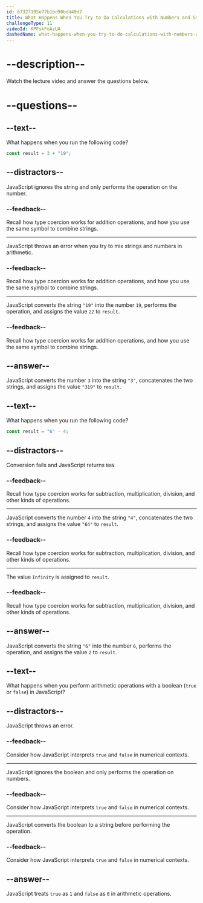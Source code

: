 ```yaml
---
id: 67327195e77b1bd90bdd49d7
title: What Happens When You Try to Do Calculations with Numbers and Strings?
challengeType: 11
videoId: KPFskFoAzUA
dashedName: what-happens-when-you-try-to-do-calculations-with-numbers-and-strings
---
```


# --description--

Watch the lecture video and answer the questions below.

# --questions--

## --text--

What happens when you run the following code?

```js
const result = 3 + "19";
```

## --distractors--

JavaScript ignores the string and only performs the operation on the number.

### --feedback--

Recall how type coercion works for addition operations, and how you use the same symbol to combine strings.

---

JavaScript throws an error when you try to mix strings and numbers in arithmetic.

### --feedback--

Recall how type coercion works for addition operations, and how you use the same symbol to combine strings.

---

JavaScript converts the string `"19"` into the number `19`, performs the operation, and assigns the value `22` to `result`.

### --feedback--

Recall how type coercion works for addition operations, and how you use the same symbol to combine strings.

## --answer--

JavaScript converts the number `3` into the string `"3"`, concatenates the two strings, and assigns the value `"319"` to `result`.

## --text--

What happens when you run the following code?

```js
const result = "6" - 4;
```

## --distractors--

Conversion fails and JavaScript returns `NaN`.

### --feedback--

Recall how type coercion works for subtraction, multiplication, division, and other kinds of operations.

---

JavaScript converts the number `4` into the string `"4"`, concatenates the two strings, and assigns the value `"64"` to `result`.

### --feedback--

Recall how type coercion works for subtraction, multiplication, division, and other kinds of operations.

---

The value `Infinity` is assigned to `result`.

### --feedback--

Recall how type coercion works for subtraction, multiplication, division, and other kinds of operations.

## --answer--

JavaScript converts the string `"6"` into the number `6`, performs the operation, and assigns the value `2` to `result`.

## --text--

What happens when you perform arithmetic operations with a boolean (`true` or `false`) in JavaScript?

## --distractors--

JavaScript throws an error.

### --feedback--

Consider how JavaScript interprets `true` and `false` in numerical contexts.

---

JavaScript ignores the boolean and only performs the operation on numbers.

### --feedback--

Consider how JavaScript interprets `true` and `false` in numerical contexts.

---

JavaScript converts the boolean to a string before performing the operation.

### --feedback--

Consider how JavaScript interprets `true` and `false` in numerical contexts.

## --answer--

JavaScript treats `true` as `1` and `false` as `0` in arithmetic operations.

